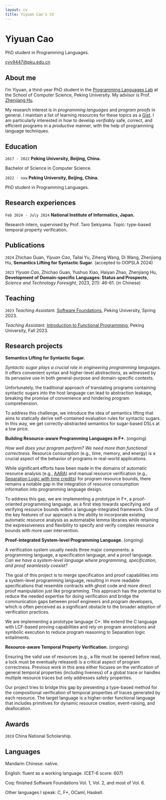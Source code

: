 ```yaml
---
layout: cv
title: Yiyuan Cao's CV
---
```

# Yiyuan Cao
PhD student in Programming Languages.

<div id="webaddress">
<a href="cyy9447@pku.edu.cn">cyy9447@pku.edu.cn</a>
</div>

## About me

I’m Yiyuan, a third-year PhD student in the [Programming Languages Lab](https://pl.cs.pku.edu.cn/en/) at the School of Computer Science, Peking University. My advisor is Prof. [Zhenjiang Hu](https://zhenjiang888.github.io).

My research interest is in _programming languages_ and _program proofs_ in general. I maintain a list of learning resources for these topics as a [Gist](https://gist.github.com/yiyuan-cao/fe3186ef85f70cef970ee221b2936548). I am particularly interested in how to develop _verifiably_ safe, correct, and efficient programs in a _productive_ manner, with the help of programming language techniques.

## Education

`2017 - 2022`
__Peking University, Beijing, China.__

Bachelor of Science in Computer Science.

`2022 - now`
__Peking University, Beijing, China.__

PhD student in Programming Languages.

## Research experiences

`Feb 2024 - July 2024`
__National Institute of Informatics, Japan.__

Research intern, supervised by Prof. Taro Sekiyama.
Topic: type-based temporal property verification.

## Publications

`2024`
Zhichao Guan, _Yiyuan Cao_, Tailai Yu, Ziheng Wang, Di Wang, Zhenjiang Hu, __Semantics Lifting for Syntactic Sugar__. (accepted to OOPSLA 2024)

`2023`
_Yiyuan Cao_, Zhichao Guan, Yushuo Xiao, Haiyan Zhao, Zhenjiang Hu, __Development of Domain-specific Languages: Status and Prospects__, _Science and Technology Foresight_, 2023, 2(1): 46-61. (in Chinese)

## Teaching

`2023`
_Teaching Assistant._ [Software Foundations](https://xiongyingfei.github.io/SF/2023/), Peking University, Spring 2023.

_Teaching Assistant._ [Introduction to Functional Programming](https://zhenjiang888.github.io/FP/2023/), Peking University, Fall 2023.

## Research projects
__Semantics Lifting for Syntactic Sugar.__

_Syntactic sugar plays a crucial role in engineering programming languages._ It offers convenient syntax and higher-level abstractions, as witnessed by its pervasive use in both general-purpose and domain-specific contexts.

Unfortunately, the traditional approach of translating programs containing syntactic sugars into the host language can lead to abstraction leakage, breaking the promise of convenience and hindering program comprehension.

To address this challenge, we introduce the idea of semantics lifting that aims to statically derive self-contained evaluation rules for syntactic sugars. In this way, we get correctly-abstracted semantics for sugar-based DSLs at a low price.

__Building Resource-aware Programming Languages in F\*.__ (ongoing)

_How well does your program perform? We need more than functional correctness._ Resource consumption (e.g., time, memory, and energy) is a crucial aspect of the behavior of programs in real-world applications.

While significant efforts have been made in the domains of automatic resource analysis (e.g., [AARA](https://doi.org/10.1017/S0960129521000487)) and manual resource verification (e.g., [Separation Logic with time credits](https://doi.org/10.1007/s10817-017-9431-7)) for program resource bounds, there remains a notable gap in the integration of resource consumption information into programming language design.

To address this gap, we are implementing a prototype in F\*, a proof-oriented programming language, as a first step towards specifying and verifying resource bounds within a language-integrated framework. One of the key features of our approach is the ability to incorporate existing automatic resource analysis as automatable lemma libraries while retaining the expressiveness and flexibility to specify and verify complex resource bounds with more user intervention.

__Proof-integrated System-level Programming Language.__ (ongoing)

A verification system usually needs three major components: a programming language, a specification language, and a proof language. _Can we have a system-level language where programming, specification, and proof seamlessly coexist?_

The goal of this project is to merge specification and proof capabilities into a system-level programming language, resulting in more readable specifications that resemble contracts with ghost code and more direct proof manipulation just like programming. This approach has the potential to reduce the needed expertise for doing verification and bridge the communication gaps between proof engineers and program developers, which is often perceived as a significant obstacle to the broader adoption of verification practices.

We are implementing a prototype language C\*. We extend the C language with LCF-based proving capabilities and rely on program annotations and symbolic execution to reduce program reasoning to Separation logic entailments.

__Resource-aware Temporal Property Verification.__ (ongoing)

Ensuring the valid use of resources (e.g., a file must be opened before read, a lock must be eventually released) is a critical aspect of program correctness. Previous work in this area either focuses on the verification of general temporal properties (including liveness) of a global trace or handles multiple resource traces but only addresses safety properties.

Our project tries to bridge this gap by presenting a type-based method for the compositional verification of temporal properties of traces generated by each resource. The target language is a higher-order functional language that includes primitives for dynamic resource creation, event-raising, and deallocation.

## Awards

`2019`
China National Scholarship.

## Languages
Mandarin Chinese: native.

English: fluent as a working language. (CET-6 score: 607)

Coq: finished Software Foundations Vol. 1, Vol. 2, and most of Vol. 6.

Other languages I speak: C, F\*, OCaml, Haskell.
